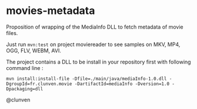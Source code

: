 # movies-metadata

Proposition of wrapping of the MediaInfo DLL to fetch
metadata of movie files.

Just run `mvn:test` on project moviereader to see samples on MKV, MP4, OGG, FLV, WEBM, AVI.

The project contains a DLL to be install in your repository first with following command line :
```
mvn install:install-file -Dfile=./main/java/mediaInfo-1.0.dll -DgroupId=fr.clunven.movie -DartifactId=mediaInfo -Dversion=1.0 -Dpackaging=dll
```

@clunven
